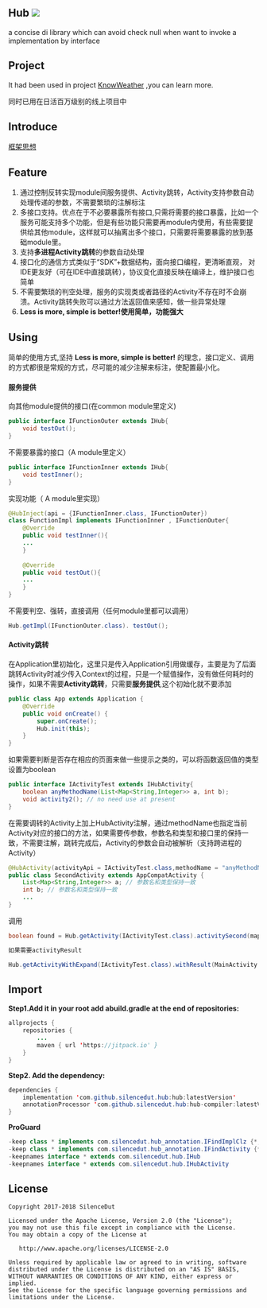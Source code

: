 ## Hub [![](https://jitpack.io/v/SilenceDut/Hub.svg)](https://jitpack.io/#SilenceDut/Hub)
a concise di library which can avoid check null when want to invoke a implementation by interface

## Project

It had been used in project [KnowWeather](https://github.com/SilenceDut/KnowWeather) ,you can learn more.

同时已用在日活百万级别的线上项目中
## Introduce
[框架思想](http://www.silencedut.com/2018/08/12/%E4%B8%80%E7%A7%8D%E5%9F%BA%E4%BA%8E%E6%8E%A5%E5%8F%A3%E5%8C%96%E3%80%81%E6%B8%85%E6%99%B0%E6%98%93%E8%AF%BB%E7%9A%84%E8%B7%AF%E7%94%B1%E6%A1%86%E6%9E%B6%E2%80%94%E2%80%94Hub/)

## Feature

1. 通过控制反转实现module间服务提供、Activity跳转，Activity支持参数自动处理传递的参数，不需要繁琐的注解标注
2. 多接口支持。优点在于不必要暴露所有接口,只需将需要的接口暴露，比如一个服务可能支持多个功能，但是有些功能只需要再module内使用，有些需要提供给其他module，这样就可以抽离出多个接口，只需要将需要暴露的放到基础module里。
3. 支持**多进程Activity跳转**的参数自动处理
4. 接口化的通信方式类似于“SDK”+数据结构，面向接口编程，更清晰直观， 对IDE更友好（可在IDE中直接跳转），协议变化直接反映在编译上，维护接口也简单
5. 不需要繁琐的判空处理，服务的实现类或者路径的Activity不存在时不会崩溃。Activity跳转失败可以通过方法返回值来感知，做一些异常处理
6. **Less is more, simple is better!使用简单，功能强大**

## Using

简单的使用方式,坚持 **Less is more, simple is better!** 的理念，接口定义、调用的方式都很是常规的方式，尽可能的减少注解来标注，使配置最小化。

#### 服务提供


向其他module提供的接口(在common module里定义)
```java
public interface IFunctionOuter extends IHub{
	void testOut();
}
```

不需要暴露的接口（A module里定义）

```java
public interface IFunctionInner extends IHub{
	void testInner();
}
```

实现功能（ A module里实现）
```java
@HubInject(api = {IFunctionInner.class, IFunctionOuter})
class FunctionImpl implements IFunctionInner , IFunctionOuter{
    @Override
    public void testInner(){
    ...
    }
    
    @Override
    public void testOut(){
    ...
    }
}
```

不需要判空、强转，直接调用（任何module里都可以调用）

```java
Hub.getImpl(IFunctionOuter.class). testOut();
```

#### Activity跳转

在Application里初始化，这里只是传入Application引用做缓存，主要是为了后面跳转Activity时减少传入Context的过程，只是一个赋值操作，没有做任何耗时的操作，如果不需要**Activity跳转**，只需要**服务提供**,这个初始化就不要添加

```java
public class App extends Application {
    @Override
    public void onCreate() {
        super.onCreate();
        Hub.init(this);
    }
}
```

如果需要判断是否存在相应的页面来做一些提示之类的，可以将函数返回值的类型设置为boolean

```java
public interface IActivityTest extends IHubActivity{
    boolean anyMethodName(List<Map<String,Integer>> a, int b); 
    void activity2(); // no need use at present
}
```

在需要调转的Activity上加上HubActivity注解，通过methodName也指定当前Activity对应的接口的方法，如果需要传参数，参数名和类型和接口里的保持一致，不需要注解，跳转完成后，Activity的参数会自动被解析（支持跨进程的Activity）

```java
@HubActivity(activityApi = IActivityTest.class,methodName = "anyMethodName")
public class SecondActivity extends AppCompatActivity {
    List<Map<String,Integer>> a; // 参数名和类型保持一致
    int b; // 参数名和类型保持一致
    ...
}
```
调用
```java
boolean found = Hub.getActivity(IActivityTest.class).activitySecond(mapList,9);

如果需要activityResult 

Hub.getActivityWithExpand(IActivityTest.class).withResult(MainActivity.this,10).build().activitySecond(mapList,9);
```


## Import

**Step1.Add it in your root add abuild.gradle at the end of repositories:**

```java
allprojects {
	repositories {
		...
		maven { url 'https://jitpack.io' }
	}
}
```


**Step2. Add the dependency:**

```java
dependencies {
    implementation 'com.github.silencedut.hub:hub:latestVersion'
    annotationProcessor 'com.github.silencedut.hub:hub-compiler:latestVersion'
}
```

**ProGuard**
```java
-keep class * implements com.silencedut.hub_annotation.IFindImplClz {*;}
-keep class * implements com.silencedut.hub_annotation.IFindActivity {*;}
-keepnames interface * extends com.silencedut.hub.IHub
-keepnames interface * extends com.silencedut.hub.IHubActivity
```

## License
```
Copyright 2017-2018 SilenceDut

Licensed under the Apache License, Version 2.0 (the "License");
you may not use this file except in compliance with the License.
You may obtain a copy of the License at

   http://www.apache.org/licenses/LICENSE-2.0

Unless required by applicable law or agreed to in writing, software
distributed under the License is distributed on an "AS IS" BASIS,
WITHOUT WARRANTIES OR CONDITIONS OF ANY KIND, either express or implied.
See the License for the specific language governing permissions and
limitations under the License.
```
